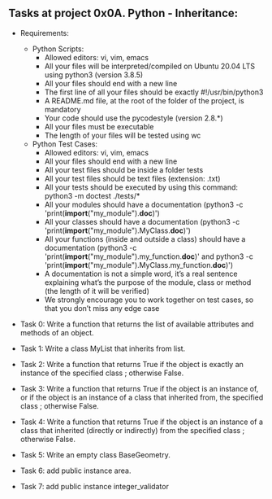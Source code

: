 ## Tasks at project 0x0A. Python - Inheritance:

- Requirements:
	* Python Scripts:
		* Allowed editors: vi, vim, emacs
		* All your files will be interpreted/compiled on Ubuntu 20.04 LTS using python3 (version 3.8.5)
		* All your files should end with a new line
		* The first line of all your files should be exactly #!/usr/bin/python3
		* A README.md file, at the root of the folder of the project, is mandatory
		* Your code should use the pycodestyle (version 2.8.\*)
		* All your files must be executable
		* The length of your files will be tested using wc
	* Python Test Cases:
		* Allowed editors: vi, vim, emacs
		* All your files should end with a new line
		* All your test files should be inside a folder tests
		* All your test files should be text files (extension: .txt)
		* All your tests should be executed by using this command: python3 -m doctest ./tests/*
		* All your modules should have a documentation (python3 -c 'print(__import__("my_module").__doc__)')
		* All your classes should have a documentation (python3 -c 'print(__import__("my_module").MyClass.__doc__)')
		* All your functions (inside and outside a class) should have a documentation (python3 -c 'print(__import__("my_module").my_function.__doc__)' and python3 -c 'print(__import__("my_module").MyClass.my_function.__doc__)')
		* A documentation is not a simple word, it’s a real sentence explaining what’s the purpose of the module, class or method (the length of it will be verified)
		* We strongly encourage you to work together on test cases, so that you don’t miss any edge case

- Task 0: Write a function that returns the list of available attributes and methods of an object.
- Task 1: Write a class MyList that inherits from list.
- Task 2: Write a function that returns True if the object is exactly an instance of the specified class ; otherwise False.
- Task 3: Write a function that returns True if the object is an instance of, or if the object is an instance of a class that inherited from, the specified class ; otherwise False.
- Task 4: Write a function that returns True if the object is an instance of a class that inherited (directly or indirectly) from the specified class ; otherwise False.
- Task 5: Write an empty class BaseGeometry.
- Task 6: add public instance area.
- Task 7: add public instance integer_validator
